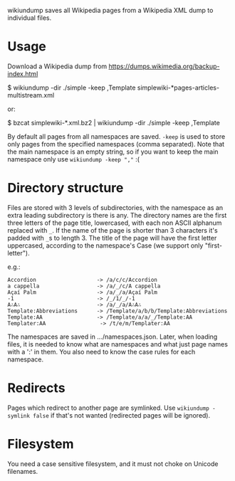 wikiundump saves all Wikipedia pages from a Wikipedia XML dump to individual files.

# Usage

Download a Wikipedia dump from https://dumps.wikimedia.org/backup-index.html

  $ wikiundump -dir ./simple -keep ,Template simplewiki-*pages-articles-multistream.xml

or:

  $ bzcat simplewiki-*.xml.bz2 | wikiundump -dir ./simple -keep ,Template 


By default all pages from all namespaces are saved. `-keep` is used to store
only pages from the specified namespaces (comma separated). Note that the main
namespace is an empty string, so if you want to keep the main namespace only
use `wikiundump -keep ","` :(


# Directory structure

Files are stored with 3 levels of subdirectories, with the namespace as an extra leading subdirectory is there is any. The directory names are the first three letters of the page title, lowercased, with each non ASCII alphanum replaced with `_`. If the name of the page is shorter than 3 characters it's padded with `_`s to length 3. The title of the page will have the first letter uppercased, according to the namespace's Case (we support only "first-letter"). 

e.g.:

    Accordion                   -> /a/c/c/Accordion
    a cappella                  -> /a/_/c/A cappella
    Açaí Palm                   -> /a/_/a/Açaí Palm
    -1                          -> /_/1/_/-1
    A∴A∴                        -> /a/_/a/A∴A∴
    Template:Abbreviations      -> /Template/a/b/b/Template:Abbreviations
    Template:AA                 -> /Template/a/a/_/Template:AA
    Templater:AA                 -> /t/e/m/Templater:AA

The namespaces are saved in .../namespaces.json. Later, when loading files, it
is needed to know what are namespaces and what just page names with a ':' in
them. You also need to know the case rules for each namespace.


# Redirects

Pages which redirect to another page are symlinked. Use `wikiundump -symlink
false` if that's not wanted (redirected pages will be ignored).


# Filesystem

You need a case sensitive filesystem, and it must not choke on Unicode
filenames.

